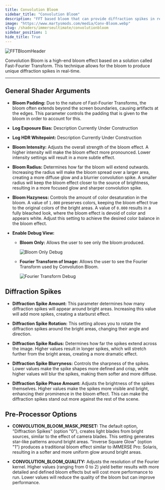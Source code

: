 ```yaml
---
title: Convolution Bloom
sidebar_title: "Convolution Bloom"
description: "FFT based bloom that can provide diffraction spikes in real-time."
image: "https://www.martysmods.com/media/Conv-Bloom.webp"
slug: /shaders/immerseultimate/convolutionbloom
sidebar_position: 1
hide_title: True
---
```


![FFTBloomHeader](./images/ConvolutionBloomHeader.webp)

Convolution Bloom is a high-end bloom effect based on a solution called Fast-Fourier Transform. This technique allows for the bloom to produce unique diffraction spikes in real-time.

---

## General Shader Arguments

* **Bloom Padding:** Due to the nature of Fast-Fourier Transforms, the bloom often extends beyond the screen boundaries, causing artifacts at the edges. This parameter controls the padding that is given to the bloom in order to account for this.

* **Log Exposure Bias:** Description Currently Under Construction <!-- Figure out more to put here !-->

* **Log HDR Whitepoint:** Description Currently Under Construction  <!-- Figure out more to put here !-->

* **Bloom Intensity:** Adjusts the overall strength of the bloom effect. A higher intensity will make the bloom effect more pronounced. Lower intensity settings will result in a more subtle effect.

* **Bloom Radius:** Determines how far the bloom will extend outwards. Increasing the radius will make the bloom spread over a larger area, creating a more diffuse glow and a blurrier convolution spike. A smaller radius will keep the bloom effect closer to the source of brightness, resulting in a more focused glow and sharper convolution spike.

* **Bloom Hazyness:** Controls the amount of color desaturation in the bloom. A value of `1.000` preserves colors, keeping the bloom effect true to the original colors of the bright areas. A value of `0.000` results in a fully bleached look, where the bloom effect is devoid of color and appears white. Adjust this setting to achieve the desired color balance in the bloom effect.

* **Enable Debug View:**
    * **Bloom Only:** Allows the user to see only the bloom produced.
        
        ![Bloom Only Debug](./images/convbloom_bo_debug.webp)

    * **Fourier Transform of Image:** Allows the user to see the Fourier Transform used by Convolution Bloom.
        
        ![Fourier Transform Debug](./images/convbloom_fft_debug.webp)

## Diffraction Spikes

* **Diffraction Spike Amount:** This parameter determines how many diffraction spikes will appear around bright areas. Increasing this value will add more spikes, creating a starburst effect.

* **Diffraction Spike Rotation:** This setting allows you to rotate the diffraction spikes around the bright areas, changing their angle and direction.

* **Diffraction Spike Radius:** Determines how far the spikes extend across the image. Higher values result in longer spikes, which will stretch further from the bright areas, creating a more dramatic effect.

* **Diffraction Spike Blurryness:** Controls the sharpness of the spikes. Lower values make the spike shapes more defined and crisp, while higher values will blur the spikes, making them softer and more diffuse.

* **Diffraction Spike Phase Amount:** Adjusts the brightness of the spikes themselves. Higher values make the spikes more visible and bright, enhancing their prominence in the bloom effect. This can make the diffraction spikes stand out more against the rest of the scene.

## Pre-Processor Options

* **CONVOLUTION_BLOOM_MASK_PRESET:** The default option, "Diffraction Spikes" (option "0"), creates light blades from bright sources, similar to the effect of camera blades. This setting generates star-like patterns around bright areas. "Inverse Square Glow" (option "1") produces a traditional bloom effect similar to iMMERSE Pro: Solaris, resulting in a softer and more uniform glow around bright areas.

* **CONVOLUTION_BLOOM_QUALITY:** Adjusts the resolution of the Fourier kernel. Higher values (ranging from 0 to 2) yield better results with more detailed and defined bloom effects but will cost more performance to run. Lower values will reduce the quality of the bloom but can improve performance.